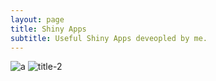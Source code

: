 ```yaml
---
layout: page
title: Shiny Apps
subtitle: Useful Shiny Apps deveopled by me.
---
```


![a](https://github.com/wck01/wck01.github.io/blob/master/img/hello_world.jpeg "title-1") ![](https://github.com/wck01/wck01.github.io/blob/master/img/hello_world.jpeg "title-2")
